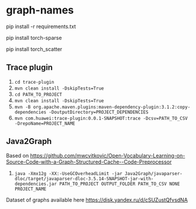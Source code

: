 # graph-names


pip install -r requirements.txt

pip install torch-sparse

pip install torch_scatter

## Trace plugin
1. `cd trace-plugin`
2. `mvn clean install -DskipTests=True`
3. `cd PATH_TO_PROJECT`
4. `mvn clean install -DskipTests=True`
5. `mvn -B org.apache.maven.plugins:maven-dependency-plugin:3.1.2:copy-dependencies -DoutputDirectory=PROJECT_DEPENDENCIES`
6. `mvn com.huawei:trace-plugin:0.0.1-SNAPSHOT:trace -Dcsv=PATH_TO_CSV -DrepoName=PROJECT_NAME`


## Java2Graph
Based on https://github.com/mwcvitkovic/Open-Vocabulary-Learning-on-Source-Code-with-a-Graph-Structured-Cache--Code-Preprocessor

1. `java -Xmx12g -XX:-UseGCOverheadLimit -jar Java2Graph/javaparser-dloc/target/javaparser-dloc-3.5.14-SNAPSHOT-jar-with-dependencies.jar PATH_TO_PROJECT OUTPUT_FOLDER PATH_TO_CSV NONE PROJECT_NAME`


Dataset of graphs available here https://disk.yandex.ru/d/cSUZustQfvsdNA
